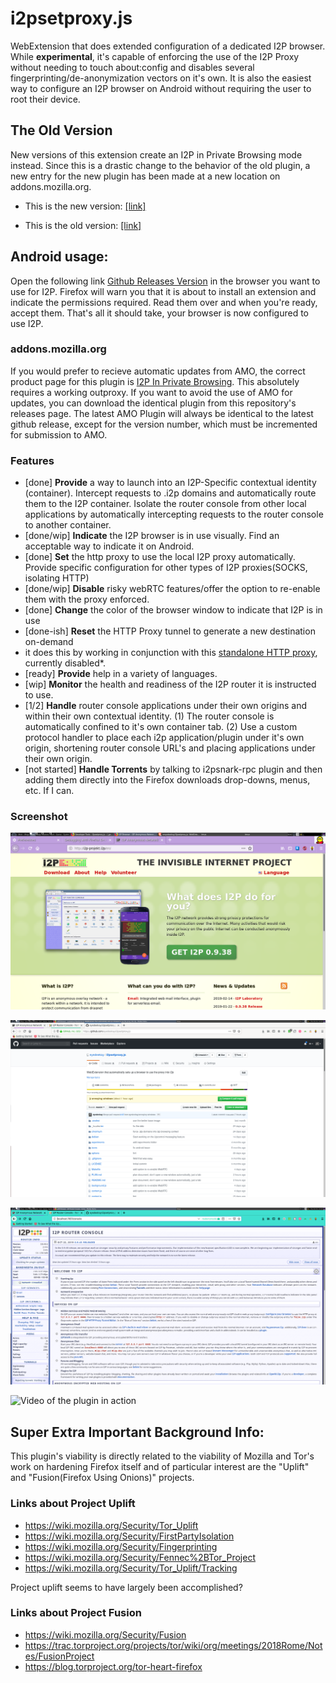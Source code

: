 i2psetproxy.js
==============

WebExtension that does extended configuration of a dedicated I2P browser. While
**experimental**, it's capable of enforcing the use of the I2P Proxy without
needing to touch about:config and disables several
fingerprinting/de-anonymization vectors on it's own. It is also the easiest way
to configure an I2P browser on Android without requiring the user to root their
device.

The Old Version
---------------

New versions of this extension create an I2P in Private Browsing mode instead.
Since this is a drastic change to the behavior of the old plugin, a new entry
for the new plugin has been made at a new location on addons.mozilla.org.

 * This is the new version: [[link]](https://addons.mozilla.org/en-US/firefox/addon/i2p-in-private-browsing/)

 * This is the old version: [[link]](https://addons.mozilla.org/en-US/firefox/addon/I2P-Proxy/)

Android usage:
--------------

Open the following link
[Github Releases Version](https://github.com/eyedeekay/i2psetproxy.js/releases/)
in the browser you want to use for I2P. Firefox will warn you that it is about
to install an extension and indicate the permissions required. Read them over
and when you're ready, accept them. That's all it should take, your browser is
now configured to use I2P.

### addons.mozilla.org

If you would prefer to recieve automatic updates from AMO, the correct product
page for this plugin is
[I2P In Private Browsing](https://addons.mozilla.org/en-US/firefox/addon/i2p-in-private-browsing/).
This absolutely requires a working outproxy. If you want to avoid the use of AMO
for updates, you can download the identical plugin from this repository's
releases page. The latest AMO Plugin will always be identical to the latest
github release, except for the version number, which must be incremented for
submission to AMO.

### Features

  * [done] **Provide** a way to launch into an I2P-Specific contextual identity
   (container). Intercept requests to .i2p domains and automatically route them
   to the I2P container. Isolate the router console from other local
   applications by automatically intercepting requests to the router console to
   another container.
  * [done/wip] **Indicate** the I2P browser is in use visually. Find an
   acceptable way to indicate it on Android.
  * [done] **Set** the http proxy to use the local I2P proxy automatically.
   Provide specific configuration for other types of I2P proxies(SOCKS,
   isolating HTTP)
  * [done/wip] **Disable** risky webRTC features/offer the option to re-enable
   them with the proxy enforced.
  * [done] **Change** the color of the browser window to indicate that I2P is in
   use
  * [done-ish] **Reset** the HTTP Proxy tunnel to generate a new destination
   on-demand
   * it does this by working in conjunction with this
    [standalone HTTP proxy](https://github.com/eyedeekay/httptunnel), currently
    disabled*.
  * [ready] **Provide** help in a variety of languages.
  * [wip] **Monitor** the health and readiness of the I2P router it is
   instructed to use.
  * [1/2] **Handle** router console applications under their own origins and
   within their own contextual identity. (1) The router console is automatically
   confined to it's own container tab. (2) Use a custom protocol handler to
   place each i2p application/plugin under it's own origin, shortening router
   console URL's and placing applications under their own origin.
  * [not started] **Handle Torrents** by talking to i2psnark-rpc plugin and then
   adding them directly into the Firefox downloads drop-downs, menus, etc. If I
   can.

### Screenshot

![Visiting i2p-projekt.i2p](i2psetproxy.js.png)

![Visiting clearweb](clearweb.png)

![Visiting routerconsole](routerconsole.png)

![Video of the plugin in action](i2psetproxy.js.gif)

Super Extra Important Background Info:
--------------------------------------

This plugin's viability is directly related to the viability of Mozilla and
Tor's work on hardening Firefox itself and of particular interest are the
"Uplift" and "Fusion(Firefox Using Onions)" projects.

### Links about Project Uplift

 * https://wiki.mozilla.org/Security/Tor_Uplift
 * https://wiki.mozilla.org/Security/FirstPartyIsolation
 * https://wiki.mozilla.org/Security/Fingerprinting
 * https://wiki.mozilla.org/Security/Fennec%2BTor_Project
 * https://wiki.mozilla.org/Security/Tor_Uplift/Tracking

Project uplift seems to have largely been accomplished?

### Links about Project Fusion

 * https://wiki.mozilla.org/Security/Fusion
 * https://trac.torproject.org/projects/tor/wiki/org/meetings/2018Rome/Notes/FusionProject
 * https://blog.torproject.org/tor-heart-firefox